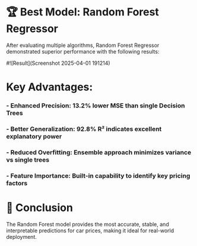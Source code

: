 # 🏆 Best Model: Random Forest Regressor
 After evaluating multiple algorithms, Random Forest Regressor demonstrated superior performance with the following results:

#![Result](Screenshot 2025-04-01 191214)

# Key Advantages:
  ### - Enhanced Precision: 13.2% lower MSE than single Decision Trees

  ### - Better Generalization: 92.8% R² indicates excellent explanatory power

  ### - Reduced Overfitting: Ensemble approach minimizes variance vs single trees

  ### - Feature Importance: Built-in capability to identify key pricing factors

# 🚀 Conclusion
 The Random Forest model provides the most accurate, stable, and interpretable predictions for car prices, making it ideal for real-world deployment.
